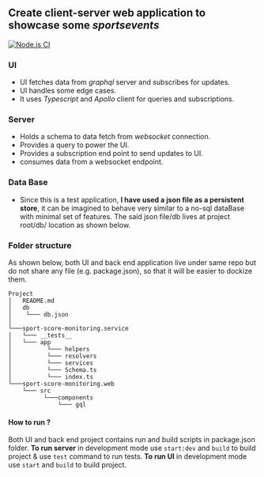 ## Create client-server web application to showcase some *sportsevents*

[![Node.js CI](https://github.com/farQtech/sports-score-ws-gql/actions/workflows/node.js.yml/badge.svg)](https://github.com/farQtech/sports-score-ws-gql/actions/workflows/node.js.yml)

### UI

 - UI fetches data from *graphql* server and subscribes for updates.
 - UI handles some edge cases.
 - It uses *Typescript* and *Apollo* client for queries and subscriptions.

### Server

 - Holds a schema to data fetch from *websocket* connection.
 - Provides a query to power the UI.
 - Provides a subscription end point to send updates to UI.
 - consumes data from a websocket endpoint.

### Data Base

 - Since this is a test application, **I have used a json file as a persistent store**, it can be imagined to behave very similar to a no-sql dataBase with minimal set of features. The said json file/db lives at project root/db/ location as shown below.

### Folder structure
As shown below, both UI and back end application live under same repo but do not share any file (e.g. package.json), so that it will be easier to dockize them.
```
Project
│   README.md
│   db
│    └─── db.json    
│
└───sport-score-monitoring.service
│   └─── __tests__
│   └─── app
│          └─── helpers
│          └─── resolvers
│          └─── services
│          └─── Schema.ts
│          └─── index.ts
└───sport-score-monitoring.web
    └─── src
          └───components
              └─── gql
```
#### How to run ?
Both UI and back end project contains run and build scripts in package.json folder.
	**To run server** in development mode use `start:dev`  and `build` to build project & use `test` command to run tests.
	**To run UI** in development mode use `start`  and `build` to build project.